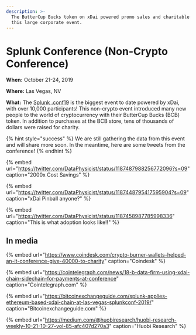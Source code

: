 ```yaml
---
description: >-
  The ButterCup Bucks token on xDai powered promo sales and charitable giving at
  this large corporate event.
---
```


# Splunk Conference \(Non-Crypto Conference\)

**When:** October 21-24, 2019

**Where:** Las Vegas, NV

**What:** The [Splunk .conf19](https://conf.splunk.com/) is the biggest event to date powered by xDai, with over 10,000 participants! This non-crypto event introduced many new people to the world of cryptocurrency with their ButterCup Bucks \(BCB\) token.  In addition to purchases at the BCB store, tens of thousands of dollars were raised for charity.

{% hint style="success" %}
We are still gathering the data from this event and will share more soon. In the meantime, here are some tweets from the conference!
{% endhint %}

{% embed url="https://twitter.com/DataPhysicist/status/1187487988256772096?s=09" caption="2000x Cost Savings" %}

{% embed url="https://twitter.com/DataPhysicist/status/1187448795417595904?s=09" caption="xDai Pinball anyone?" %}

{% embed url="https://twitter.com/DataPhysicist/status/1187458987785998336" caption="This is what adoption looks like!!" %}

## In media

{% embed url="https://www.coindesk.com/crypto-burner-wallets-helped-an-it-conference-give-40000-to-charity" caption="Coindesk" %}

{% embed url="https://cointelegraph.com/news/18-b-data-firm-using-xdai-chain-sidechain-for-payments-at-conference" caption="Cointelegraph.com" %}

{% embed url="https://bitcoinexchangeguide.com/splunk-applies-ethereum-based-xdai-chain-at-las-vegas-splunkconf-2019/" caption="Bitcoinexchangeguide.com" %}

{% embed url="https://medium.com/@huobiresearch/huobi-research-weekly-10-21-10-27-vol-85-afc407d270a3" caption="Huobi Research" %}







